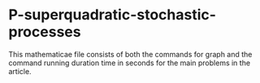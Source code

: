 # P-superquadratic-stochastic-processes
This mathematicae file consists of both the commands for graph and the command running duration time in seconds for the main problems in the article.
